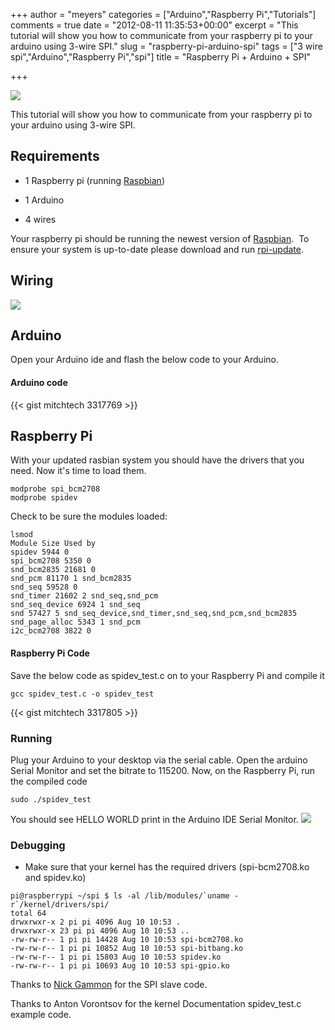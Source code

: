 +++
author = "meyers"
categories = ["Arduino","Raspberry Pi","Tutorials"]
comments = true
date = "2012-08-11 11:35:53+00:00"
excerpt = "This tutorial will show you how to communicate from your raspberry pi to your arduino using 3-wire SPI."
slug = "raspberry-pi-arduino-spi"
tags = ["3 wire spi","Arduino","Raspberry Pi","spi"]
title = "Raspberry Pi + Arduino + SPI"

+++

[![](http://mitchtech.net/wp-content/uploads/2012/08/raspi-arduino-spi-300x225.jpg)](http://mitchtech.net/raspberry-pi-arduino-spi/raspi-arduino-spi/)

This tutorial will show you how to communicate from your raspberry pi to your arduino using 3-wire SPI.

## Requirements

  * 1 Raspberry pi (running [Raspbian](http://www.raspbian.org/))

  * 1 Arduino

  * 4 wires

Your raspberry pi should be running the newest version of [Raspbian](http://www.raspbian.org/).  To ensure your system is up-to-date please download and run [rpi-update](https://github.com/Hexxeh/rpi-update/).

## Wiring

[![](http://mitchtech.net/wp-content/uploads/2012/08/raspi_arduino_spi-225x300.png)](http://mitchtech.net/raspberry-pi-arduino-spi/raspi_arduino_spi/)

## Arduino

Open your Arduino ide and flash the below code to your Arduino.

#### Arduino code

{{< gist mitchtech 3317769 >}}

## Raspberry Pi

With your updated rasbian system you should have the drivers that you need. Now it's time to load them.

```
modprobe spi_bcm2708
modprobe spidev
```

Check to be sure the modules loaded:

```
lsmod
Module Size Used by
spidev 5944 0
spi_bcm2708 5350 0
snd_bcm2835 21681 0
snd_pcm 81170 1 snd_bcm2835
snd_seq 59528 0
snd_timer 21602 2 snd_seq,snd_pcm
snd_seq_device 6924 1 snd_seq
snd 57427 5 snd_seq_device,snd_timer,snd_seq,snd_pcm,snd_bcm2835
snd_page_alloc 5343 1 snd_pcm
i2c_bcm2708 3822 0
```

#### Raspberry Pi Code

Save the below code as spidev_test.c on to your Raspberry Pi and compile it

```
gcc spidev_test.c -o spidev_test
```

{{< gist mitchtech 3317805 >}}

### Running

Plug your Arduino to your desktop via the serial cable. Open the arduino Serial Monitor and set the bitrate to 115200. Now, on the Raspberry Pi, run the compiled code

```
sudo ./spidev_test
```

You should see HELLO WORLD print in the Arduino IDE Serial Monitor.
[![](http://mitchtech.net/wp-content/uploads/2012/08/Screenshot-from-2012-08-10-181653-300x167.png)](http://mitchtech.net/raspberry-pi-arduino-spi/screenshot-from-2012-08-10-181653/)

### Debugging

* Make sure that your kernel has the required drivers (spi-bcm2708.ko and spidev.ko)

```
pi@raspberrypi ~/spi $ ls -al /lib/modules/`uname -r`/kernel/drivers/spi/
total 64
drwxrwxr-x 2 pi pi 4096 Aug 10 10:53 .
drwxrwxr-x 23 pi pi 4096 Aug 10 10:53 ..
-rw-rw-r-- 1 pi pi 14428 Aug 10 10:53 spi-bcm2708.ko
-rw-rw-r-- 1 pi pi 10852 Aug 10 10:53 spi-bitbang.ko
-rw-rw-r-- 1 pi pi 15803 Aug 10 10:53 spidev.ko
-rw-rw-r-- 1 pi pi 10693 Aug 10 10:53 spi-gpio.ko
```

Thanks to [Nick Gammon](http://www.gammon.com.au/forum/?id=10892) for the SPI slave code.

Thanks to Anton Vorontsov for the kernel Documentation spidev_test.c example code.

